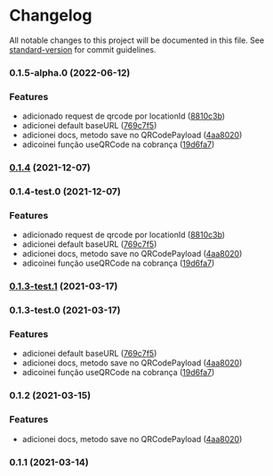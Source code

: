 # Changelog

All notable changes to this project will be documented in this file. See [standard-version](https://github.com/conventional-changelog/standard-version) for commit guidelines.

### 0.1.5-alpha.0 (2022-06-12)


### Features

* adicionado request de qrcode por locationId ([8810c3b](https://github.com/leguass7/brpix-api-node/commit/8810c3be10eb068803fa4c4411a1fc388703411b))
* adicionei default baseURL ([769c7f5](https://github.com/leguass7/brpix-api-node/commit/769c7f5185eae0322c6d757aee1644acb865f046))
* adicionei docs, metodo save no QRCodePayload ([4aa8020](https://github.com/leguass7/brpix-api-node/commit/4aa8020988aa2152ae387b38bbba029c4ff9ed07))
* adicoinei função useQRCode na cobrança ([19d6fa7](https://github.com/leguass7/brpix-api-node/commit/19d6fa7c9f5d5ba7979eea4d8433a1c06c77a7ef))

### [0.1.4](https://github.com/leguass7/brpix-api-node/compare/v0.1.4-test.0...v0.1.4) (2021-12-07)

### 0.1.4-test.0 (2021-12-07)


### Features

* adicionado request de qrcode por locationId ([8810c3b](https://github.com/leguass7/brpix-api-node/commit/8810c3be10eb068803fa4c4411a1fc388703411b))
* adicionei default baseURL ([769c7f5](https://github.com/leguass7/brpix-api-node/commit/769c7f5185eae0322c6d757aee1644acb865f046))
* adicionei docs, metodo save no QRCodePayload ([4aa8020](https://github.com/leguass7/brpix-api-node/commit/4aa8020988aa2152ae387b38bbba029c4ff9ed07))
* adicoinei função useQRCode na cobrança ([19d6fa7](https://github.com/leguass7/brpix-api-node/commit/19d6fa7c9f5d5ba7979eea4d8433a1c06c77a7ef))

### [0.1.3-test.1](https://github.com/leguass7/brpix-api-node/compare/v0.1.3-test.0...v0.1.3-test.1) (2021-03-17)

### 0.1.3-test.0 (2021-03-17)


### Features

* adicionei default baseURL ([769c7f5](https://github.com/leguass7/brpix-api-node/commit/769c7f5185eae0322c6d757aee1644acb865f046))
* adicionei docs, metodo save no QRCodePayload ([4aa8020](https://github.com/leguass7/brpix-api-node/commit/4aa8020988aa2152ae387b38bbba029c4ff9ed07))
* adicoinei função useQRCode na cobrança ([19d6fa7](https://github.com/leguass7/brpix-api-node/commit/19d6fa7c9f5d5ba7979eea4d8433a1c06c77a7ef))

### 0.1.2 (2021-03-15)


### Features

* adicionei docs, metodo save no QRCodePayload ([4aa8020](https://github.com/leguass7/brpix-api-node/commit/4aa8020988aa2152ae387b38bbba029c4ff9ed07))

### 0.1.1 (2021-03-14)
